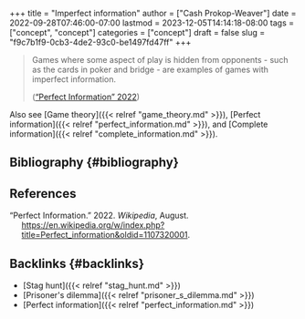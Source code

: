 +++
title = "Imperfect information"
author = ["Cash Prokop-Weaver"]
date = 2022-09-28T07:46:00-07:00
lastmod = 2023-12-05T14:14:18-08:00
tags = ["concept", "concept"]
categories = ["concept"]
draft = false
slug = "f9c7b1f9-0cb3-4de2-93c0-be1497fd47ff"
+++

> Games where some aspect of play is hidden from opponents - such as the cards in poker and bridge - are examples of games with imperfect information.
>
> (<a href="#citeproc_bib_item_1">“Perfect Information” 2022</a>)

Also see [Game theory]({{< relref "game_theory.md" >}}), [Perfect information]({{< relref "perfect_information.md" >}}), and [Complete information]({{< relref "complete_information.md" >}}).


## Bibliography {#bibliography}

## References

<style>.csl-entry{text-indent: -1.5em; margin-left: 1.5em;}</style><div class="csl-bib-body">
  <div class="csl-entry"><a id="citeproc_bib_item_1"></a>“Perfect Information.” 2022. <i>Wikipedia</i>, August. <a href="https://en.wikipedia.org/w/index.php?title=Perfect_information&oldid=1107320001">https://en.wikipedia.org/w/index.php?title=Perfect_information&#38;oldid=1107320001</a>.</div>
</div>


## Backlinks {#backlinks}

-   [Stag hunt]({{< relref "stag_hunt.md" >}})
-   [Prisoner's dilemma]({{< relref "prisoner_s_dilemma.md" >}})
-   [Perfect information]({{< relref "perfect_information.md" >}})
